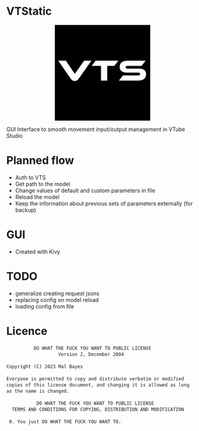 # VTStatic
<div style="text-align: center;">
    <img src="logo.png" style="vertical-align: middle;"/>
</div>

GUI Interface to smooth movement input/output management in VTube Studio

# Planned flow
- Auth to VTS
- Get path to the model
- Change values of default and custom parameters in file
- Reload the model
- Keep the information about previous sets of parameters externally (for backup)

# GUI
- Created with Kivy

# TODO
- generalize creating request jsons
- replacing config on model reload
- loading config from file

# Licence
```
          DO WHAT THE FUCK YOU WANT TO PUBLIC LICENSE
                   Version 2, December 2004
 
Copyright (C) 2023 Mal Bayes

Everyone is permitted to copy and distribute verbatim or modified
copies of this license document, and changing it is allowed as long
as the name is changed.
 
           DO WHAT THE FUCK YOU WANT TO PUBLIC LICENSE
  TERMS AND CONDITIONS FOR COPYING, DISTRIBUTION AND MODIFICATION

 0. You just DO WHAT THE FUCK YOU WANT TO.
```
